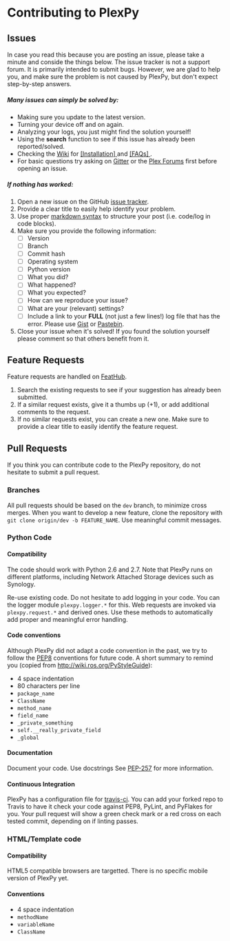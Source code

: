 # Contributing to PlexPy

## Issues
In case you read this because you are posting an issue, please take a minute and conside the things below. The issue tracker is not a support forum. It is primarily intended to submit bugs. However, we are glad to help you, and make sure the problem is not caused by PlexPy, but don't expect step-by-step answers.

##### Many issues can simply be solved by:

- Making sure you update to the latest version. 
- Turning your device off and on again.
- Analyzing your logs, you just might find the solution yourself!
- Using the **search** function to see if this issue has already been reported/solved.
- Checking the [Wiki](https://github.com/JonnyWong16/plexpy/wiki) for 
[ [Installation] ](https://github.com/JonnyWong16/plexpy/wiki/Installation) and 
[ [FAQs] ](https://github.com/JonnyWong16/plexpy/wiki/Frequently-Asked-Questions-(FAQ)).
- For basic questions try asking on [Gitter](https://gitter.im/plexpy/general) or the [Plex Forums](https://forums.plex.tv/discussion/169591/plexpy-another-plex-monitoring-program) first before opening an issue.

##### If nothing has worked:

1. Open a new issue on the GitHub [issue tracker](http://github.com/JonnyWong16/plexpy/issues).
2. Provide a clear title to easily help identify your problem.
3. Use proper [markdown syntax](https://help.github.com/articles/github-flavored-markdown) to structure your post (i.e. code/log in code blocks).
4. Make sure you provide the following information:
    - [ ] Version
    - [ ] Branch
    - [ ] Commit hash
    - [ ] Operating system
    - [ ] Python version
    - [ ] What you did?
    - [ ] What happened?
    - [ ] What you expected?
    - [ ] How can we reproduce your issue?
    - [ ] What are your (relevant) settings?
    - [ ] Include a link to your **FULL** (not just a few lines!) log file that has the error. Please use [Gist](http://gist.github.com) or [Pastebin](http://pastebin.com/).
5. Close your issue when it's solved! If you found the solution yourself please comment so that others benefit from it.

## Feature Requests

Feature requests are handled on [FeatHub](http://feathub.com/JonnyWong16/plexpy).

1. Search the existing requests to see if your suggestion has already been submitted.
2. If a similar request exists, give it a thumbs up (+1), or add additional comments to the request.
3. If no similar requests exist, you can create a new one. Make sure to provide a clear title to easily identify the feature request.

## Pull Requests
If you think you can contribute code to the PlexPy repository, do not hesitate to submit a pull request.

### Branches
All pull requests should be based on the `dev` branch, to minimize cross merges. When you want to develop a new feature, clone the repository with `git clone origin/dev -b FEATURE_NAME`. Use meaningful commit messages.

### Python Code

#### Compatibility
The code should work with Python 2.6 and 2.7. Note that PlexPy runs on different platforms, including Network Attached Storage devices such as Synology.

Re-use existing code. Do not hesitate to add logging in your code. You can the logger module `plexpy.logger.*` for this. Web requests are invoked via `plexpy.request.*` and derived ones. Use these methods to automatically add proper and meaningful error handling.

#### Code conventions
Although PlexPy did not adapt a code convention in the past, we try to follow the [PEP8](http://legacy.python.org/dev/peps/pep-0008/) conventions for future code. A short summary to remind you (copied from http://wiki.ros.org/PyStyleGuide):

 * 4 space indentation
 * 80 characters per line
 * `package_name`
 * `ClassName`
 * `method_name`
 * `field_name`
 * `_private_something`
 * `self.__really_private_field`
 * `_global`

#### Documentation
Document your code. Use docstrings See [PEP-257](https://www.python.org/dev/peps/pep-0257/) for more information.

#### Continuous Integration
PlexPy has a configuration file for [travis-ci](https://travis-ci.org/). You can add your forked repo to Travis to have it check your code against PEP8, PyLint, and PyFlakes for you. Your pull request will show a green check mark or a red cross on each tested commit, depending on if linting passes.

### HTML/Template code

#### Compatibility
HTML5 compatible browsers are targetted. There is no specific mobile version of PlexPy yet.

#### Conventions
* 4 space indentation
* `methodName`
* `variableName`
* `ClassName`